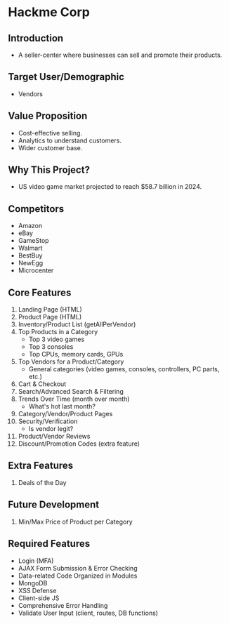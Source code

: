 # Hackme Corp

## Introduction
- A seller-center where businesses can sell and promote their products.

## Target User/Demographic
- Vendors

## Value Proposition
- Cost-effective selling.
- Analytics to understand customers.
- Wider customer base.

## Why This Project?
- US video game market projected to reach $58.7 billion in 2024.

## Competitors
- Amazon
- eBay
- GameStop
- Walmart
- BestBuy
- NewEgg
- Microcenter

## Core Features
1. Landing Page (HTML)
2. Product Page (HTML)
3. Inventory/Product List (getAllPerVendor)
4. Top Products in a Category
    - Top 3 video games
    - Top 3 consoles
    - Top CPUs, memory cards, GPUs
5. Top Vendors for a Product/Category
    - General categories (video games, consoles, controllers, PC parts, etc.)
6. Cart & Checkout
7. Search/Advanced Search & Filtering
8. Trends Over Time (month over month)
    - What's hot last month?
9. Category/Vendor/Product Pages
10. Security/Verification
    - Is vendor legit?
11. Product/Vendor Reviews
12. Discount/Promotion Codes (extra feature)

## Extra Features
1. Deals of the Day

## Future Development
1. Min/Max Price of Product per Category

## Required Features
- Login (MFA)
- AJAX Form Submission & Error Checking
- Data-related Code Organized in Modules
- MongoDB
- XSS Defense
- Client-side JS
- Comprehensive Error Handling
- Validate User Input (client, routes, DB functions)
